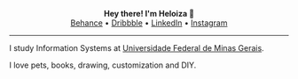  <p align="center">
  <b>Hey there! I'm Heloiza 👋</b><br>
  <a href="https://www.behance.net/heloizasantos">Behance</a> •
 <a href="https://dribbble.com/heloizas">Dribbble</a> •
  <a href="https://www.linkedin.com/in/heloizas/">LinkedIn</a> •
  <a href="https://www.instagram.com/heloiza.design">Instagram</a> 
</p>

- - - -

I study Information Systems at [Universidade Federal de Minas Gerais](https://ufmg.br/).

I love pets, books, drawing, customization and DIY.
